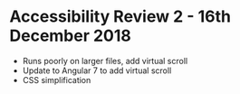 # Accessibility Review 2 - 16th December 2018

* Runs poorly on larger files, add virtual scroll
* Update to Angular 7 to add virtual scroll
* CSS simplification
